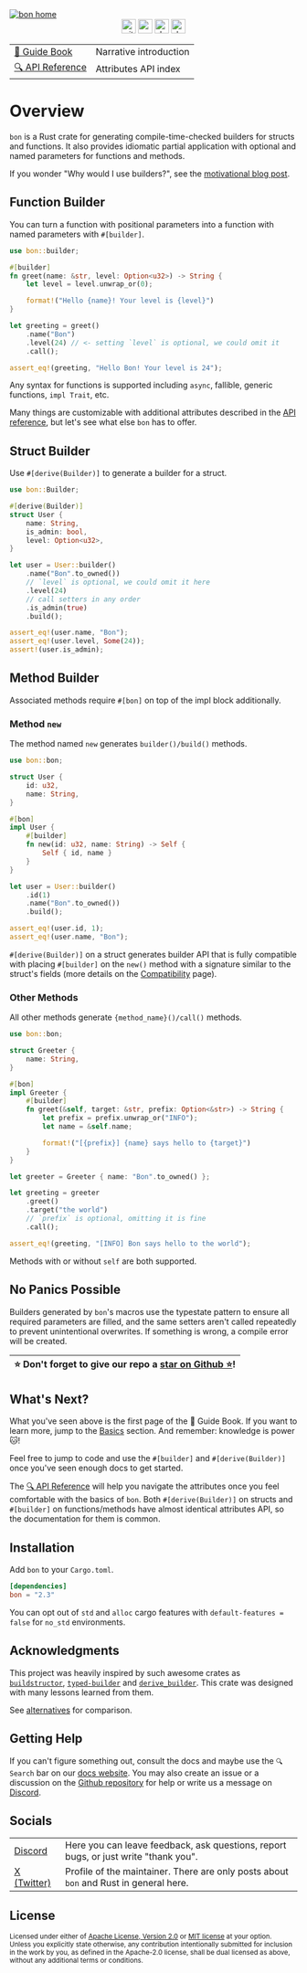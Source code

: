 <a href="https://bon-rs.com/guide/overview">
    <img
        src="https://bon-rs.com/bon-home.png"
        alt="bon home"
    />
</a>

<div align="center">
    <a href="https://github.com/elastio/bon"><img
        alt="github"
        src="https://img.shields.io/badge/github-elastio/bon-228b22?style=for-the-badge&labelColor=555555&logo=github"
        height="25"
    /></a>
    <a href="https://crates.io/crates/bon"><img
        alt="crates.io"
        src="https://img.shields.io/crates/v/bon.svg?style=for-the-badge&color=e37602&logo=rust"
        height="25"
    /></a>
    <a href="https://docs.rs/bon/latest/bon/"><img
        alt="docs.rs"
        src="https://img.shields.io/badge/docs.rs-bon-3b74d1?style=for-the-badge&labelColor=555555&logo=docs.rs"
        height="25"
    /></a>
        <a href="https://docs.rs/bon/latest/bon/"><img
        alt="docs.rs"
        src="https://img.shields.io/badge/MSRV-1.59.0-b83fbf?style=for-the-badge&labelColor=555555&logo=docs.rs"
        height="25"
    /></a>
</div>

<div align="center">
    <table>
        <tbody>
            <tr>
                <td><a href="https://bon-rs.com/guide/overview">📖 Guide Book</a></td>
                <td>Narrative introduction</td>
            </tr>
            <tr>
                <td><a href="https://bon-rs.com/reference/builder">🔍 API Reference</a></td>
                <td>Attributes API index</td>
            </tr>
        </tbody>
    </table>
</div>

<!-- #region overview -->

# Overview

`bon` is a Rust crate for generating compile-time-checked builders for structs and functions. It also provides idiomatic partial application with optional and named parameters for functions and methods.

If you wonder "Why would I use builders?", see the [motivational blog post](https://bon-rs.com/blog/how-to-do-named-function-arguments-in-rust).

## Function Builder

You can turn a function with positional parameters into a function with named parameters with `#[builder]`.

```rust
use bon::builder;

#[builder]
fn greet(name: &str, level: Option<u32>) -> String {
    let level = level.unwrap_or(0);

    format!("Hello {name}! Your level is {level}")
}

let greeting = greet()
    .name("Bon")
    .level(24) // <- setting `level` is optional, we could omit it
    .call();

assert_eq!(greeting, "Hello Bon! Your level is 24");
```

Any syntax for functions is supported including `async`, fallible, generic functions, `impl Trait`, etc.

Many things are customizable with additional attributes described in the [API reference](https://bon-rs.com/reference/builder), but let's see what else `bon` has to offer.

## Struct Builder

Use `#[derive(Builder)]` to generate a builder for a struct.

```rust
use bon::Builder;

#[derive(Builder)]
struct User {
    name: String,
    is_admin: bool,
    level: Option<u32>,
}

let user = User::builder()
    .name("Bon".to_owned())
    // `level` is optional, we could omit it here
    .level(24)
    // call setters in any order
    .is_admin(true)
    .build();

assert_eq!(user.name, "Bon");
assert_eq!(user.level, Some(24));
assert!(user.is_admin);
```

## Method Builder

Associated methods require `#[bon]` on top of the impl block additionally.

### Method `new`

The method named `new` generates `builder()/build()` methods.

```rust
use bon::bon;

struct User {
    id: u32,
    name: String,
}

#[bon]
impl User {
    #[builder]
    fn new(id: u32, name: String) -> Self {
        Self { id, name }
    }
}

let user = User::builder()
    .id(1)
    .name("Bon".to_owned())
    .build();

assert_eq!(user.id, 1);
assert_eq!(user.name, "Bon");
```

`#[derive(Builder)]` on a struct generates builder API that is fully compatible with placing `#[builder]` on the `new()` method with a signature similar to the struct's fields (more details on the [Compatibility](https://bon-rs.com/guide/basics/compatibility#switching-between-derive-builder-and-builder-on-the-new-method) page).

### Other Methods

All other methods generate `{method_name}()/call()` methods.

```rust
use bon::bon;

struct Greeter {
    name: String,
}

#[bon]
impl Greeter {
    #[builder]
    fn greet(&self, target: &str, prefix: Option<&str>) -> String {
        let prefix = prefix.unwrap_or("INFO");
        let name = &self.name;

        format!("[{prefix}] {name} says hello to {target}")
    }
}

let greeter = Greeter { name: "Bon".to_owned() };

let greeting = greeter
    .greet()
    .target("the world")
    // `prefix` is optional, omitting it is fine
    .call();

assert_eq!(greeting, "[INFO] Bon says hello to the world");
```

Methods with or without `self` are both supported.

## No Panics Possible

Builders generated by `bon`'s macros use the typestate pattern to ensure all required parameters are filled, and the same setters aren't called repeatedly to prevent unintentional overwrites. If something is wrong, a compile error will be created.

| ⭐ Don't forget to give our repo a [star on Github ⭐](https://github.com/elastio/bon)! |
| --------------------------------------------------------------------------------------- |

## What's Next?

What you've seen above is the first page of the 📖 Guide Book. If you want to learn more, jump to the [Basics](https://bon-rs.com/guide/basics) section. And remember: knowledge is power 🐱!

Feel free to jump to code and use the `#[builder]` and `#[derive(Builder)]` once you've seen enough docs to get started.

The [🔍 API Reference](https://bon-rs.com/reference/builder) will help you navigate the attributes once you feel comfortable with the basics of `bon`. Both `#[derive(Builder)]` on structs and `#[builder]` on functions/methods have almost identical attributes API, so the documentation for them is common.

## Installation

Add `bon` to your `Cargo.toml`.

```toml
[dependencies]
bon = "2.3"
```

You can opt out of `std` and `alloc` cargo features with `default-features = false` for `no_std` environments.

## Acknowledgments

This project was heavily inspired by such awesome crates as [`buildstructor`](https://docs.rs/buildstructor), [`typed-builder`](https://docs.rs/typed-builder) and [`derive_builder`](https://docs.rs/derive_builder). This crate was designed with many lessons learned from them.

See [alternatives](https://bon-rs.com/guide/alternatives) for comparison.

## Getting Help

If you can't figure something out, consult the docs and maybe use the `🔍 Search` bar on our [docs website](https://bon-rs.com). You may also create an issue or a discussion on the [Github repository](https://github.com/elastio/bon) for help or write us a message on [Discord](https://bon-rs.com/discord).

## Socials

<table>
<tbody>
    <tr>
        <td><a href="https://bon-rs.com/discord">Discord</a></td>
        <td>Here you can leave feedback, ask questions, report bugs, or just write "thank you".</td>
    </tr>
    <tr>
        <td><a href="https://x.com/veetaha" class="nobr">X (Twitter)</a></td>
        <td>Profile of the maintainer. There are only posts about <code>bon</code> and Rust in general here.</td>
    </tr>
</tbody>
</table>

## License

<sup>
Licensed under either of <a href="https://github.com/elastio/bon/blob/master/LICENSE-APACHE">Apache License, Version
2.0</a> or <a href="https://github.com/elastio/bon/blob/master/LICENSE-MIT">MIT license</a> at your option.
</sup>

<br>

<sub>
Unless you explicitly state otherwise, any contribution intentionally submitted
for inclusion in the work by you, as defined in the Apache-2.0 license, shall be
dual licensed as above, without any additional terms or conditions.
</sub>

<!-- #endregion overview -->
